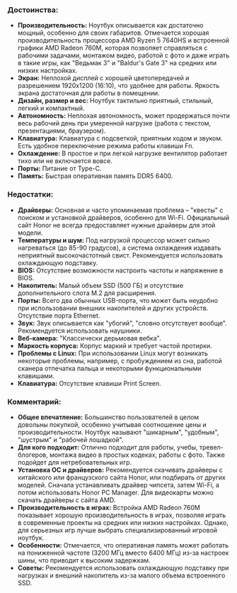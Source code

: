 ### Достоинства:

* **Производительность:** Ноутбук описывается как достаточно мощный, особенно для своих габаритов.  Отмечается хорошая производительность процессора AMD Ryzen 5 7640HS и встроенной графики AMD Radeon 760M, которая позволяет справляться с рабочими задачами, монтажом видео, работой с фото и даже играть в такие игры, как "Ведьмак 3" и "Baldur's Gate 3" на средних или низких настройках. 
* **Экран:** Неплохой дисплей с хорошей цветопередачей  и разрешением 1920x1200 (16:10), что удобнее для работы.  Яркость экрана достаточная для работы в помещении. 
* **Дизайн, размер и вес:** Ноутбук тактильно приятный, стильный, легкий и компактный. 
* **Автономность:** Неплохая автономность, может продержаться почти весь рабочий день при умеренной нагрузке (работа с текстом, презентациями, браузером). 
* **Клавиатура:** Клавиатура с подсветкой, приятным ходом и звуком.  Есть удобное переключение режима работы клавиши Fn. 
* **Охлаждение:** В простое и при легкой нагрузке вентилятор работает тихо или не включается вовсе. 
* **Порты:** Питание от Type-C. 
* **Память:** Быстрая оперативная память DDR5 6400. 

### Недостатки:

* **Драйверы:** Основная и часто упоминаемая проблема – "квесты" с поиском и установкой драйверов, особенно для Wi-Fi.  Официальный сайт Honor не всегда предоставляет нужные драйверы для этой модели. 
* **Температуры и шум:** Под нагрузкой процессор может сильно нагреваться (до 85-90 градусов), а система охлаждения издавать неприятный высокочастотный свист.  Рекомендуется использовать охлаждающую подставку. 
* **BIOS:** Отсутствие возможности настроить частоты и напряжение в BIOS. 
* **Накопитель:** Малый объем SSD (500 ГБ) и отсутствие дополнительного слота M.2 для расширения. 
* **Порты:** Всего два обычных USB-порта, что может быть неудобно при использовании внешних накопителей и других устройств.  Отсутствие порта Ethernet. 
* **Звук:** Звук описывается как "убогий", "словно отсутствует вообще".  Рекомендуется использовать наушники. 
* **Веб-камера:** "Классически дерьмовая вебка". 
* **Маркость корпуса:** Корпус маркий и требует частой протирки. 
* **Проблемы с Linux:** При использовании Linux могут возникать некоторые проблемы, например, с пробуждением из сна, работой сканера отпечатка пальца и некоторыми функциональными клавишами. 
* **Клавиатура:** Отсутствие клавиши Print Screen. 

### Комментарий:

* **Общее впечатление:** Большинство пользователей в целом довольны покупкой, особенно учитывая соотношение цены и производительности.  Ноутбук называют "шикарным", "удобным", "шустрым" и "рабочей лошадкой". 
* **Для кого подходит:** Отлично подходит для работы, учебы, тревел-блогеров, монтажа видео в простых кодеках, работы с фото.  Также подойдет для нетребовательных игр. 
* **Установка ОС и драйверов:** Рекомендуется скачивать драйверы с китайского или французского сайта Honor, или подбирать от других моделей.  Сначала устанавливать драйвер чипсета, затем Wi-Fi, а потом использовать Honor PC Manager.  Для видеокарты можно скачать драйверы с сайта AMD. 
* **Производительность в играх:** Встройка AMD Radeon 760M показывает хорошую производительность в играх, позволяя играть в современные проекты на средних или низких настройках.  Однако, для серьезных игр лучше выбрать специализированный игровой ноутбук. 
* **Особенности:** Отмечается, что оперативная память может работать на пониженной частоте (3200 МГц вместо 6400 МГц) из-за настроек шины, что приводит к высоким задержкам. 
* **Советы:** Рекомендуется использовать охлаждающую подставку при нагрузках  и внешний накопитель из-за малого объема встроенного SSD. 